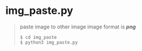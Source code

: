 # img_paste.py

> paste image to other image
> image format is ___png___
> ```
> $ cd img_paste
> $ python3 img_paste.py
> ```

